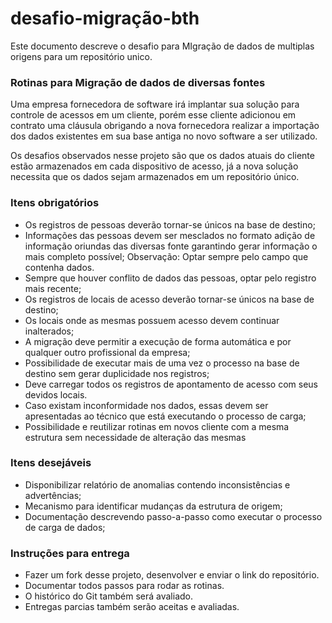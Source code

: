 # desafio-migração-bth

Este documento descreve o desafio para MIgração de dados de multiplas origens para um repositório unico.

### Rotinas para Migração de dados de diversas fontes

Uma empresa fornecedora de software irá implantar sua solução para controle de acessos em um cliente, porém esse cliente adicionou em contrato uma cláusula obrigando a nova fornecedora realizar a importação dos dados existentes em sua base antiga no novo software a ser utilizado.

Os desafios observados nesse projeto são que os dados atuais do cliente estão armazenados em cada dispositivo de acesso, já a nova solução necessita que os dados sejam armazenados em um repositório único.
### Itens obrigatórios

* Os registros de pessoas deverão tornar-se únicos na base de destino; 
* Informações das pessoas devem ser mesclados no formato adição de informação oriundas das diversas fonte garantindo gerar informação o mais completo possível; 
Observação: Optar sempre pelo campo que contenha dados. 
* Sempre que houver conflito de dados das pessoas, optar pelo registro mais recente; 
* Os registros de locais de acesso deverão tornar-se únicos na base de destino; 
* Os locais onde as mesmas possuem acesso devem continuar inalterados; 
* A migração deve permitir a execução de forma automática e por qualquer outro profissional da empresa; 
* Possibilidade de executar mais de uma vez o processo na base de destino sem gerar duplicidade nos registros; 
* Deve carregar todos os registros de apontamento de acesso com seus devidos locais. 
* Caso existam inconformidade nos dados, essas devem ser apresentadas ao técnico que está executando o processo de carga;
* Possibilidade e reutilizar rotinas em novos cliente com a mesma estrutura sem necessidade de alteração das mesmas

### Itens desejáveis

* Disponibilizar relatório de anomalias contendo inconsistências e advertências;
* Mecanismo para identificar mudanças da estrutura de origem;
* Documentação descrevendo passo-a-passo como executar o processo de carga de dados;


### Instruções para entrega

* Fazer um fork desse projeto, desenvolver e enviar o link do repositório.
* Documentar todos passos para rodar as rotinas.
* O histórico do Git também será avaliado.
* Entregas parcias também serão aceitas e avaliadas.
